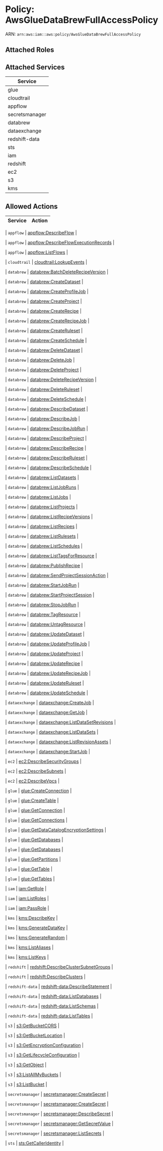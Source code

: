 # Policy: AwsGlueDataBrewFullAccessPolicy

ARN: `arn:aws:iam::aws:policy/AwsGlueDataBrewFullAccessPolicy`

## Attached Roles

## Attached Services

| Service |
|---------|
| glue |
| cloudtrail |
| appflow |
| secretsmanager |
| databrew |
| dataexchange |
| redshift-data |
| sts |
| iam |
| redshift |
| ec2 |
| s3 |
| kms |

## Allowed Actions

| Service | Action |
|:-------:|--------|

| `appflow` | [appflow:DescribeFlow](../actions.md#appflow:describeflow) |

| `appflow` | [appflow:DescribeFlowExecutionRecords](../actions.md#appflow:describeflowexecutionrecords) |

| `appflow` | [appflow:ListFlows](../actions.md#appflow:listflows) |

| `cloudtrail` | [cloudtrail:LookupEvents](../actions.md#cloudtrail:lookupevents) |

| `databrew` | [databrew:BatchDeleteRecipeVersion](../actions.md#databrew:batchdeleterecipeversion) |

| `databrew` | [databrew:CreateDataset](../actions.md#databrew:createdataset) |

| `databrew` | [databrew:CreateProfileJob](../actions.md#databrew:createprofilejob) |

| `databrew` | [databrew:CreateProject](../actions.md#databrew:createproject) |

| `databrew` | [databrew:CreateRecipe](../actions.md#databrew:createrecipe) |

| `databrew` | [databrew:CreateRecipeJob](../actions.md#databrew:createrecipejob) |

| `databrew` | [databrew:CreateRuleset](../actions.md#databrew:createruleset) |

| `databrew` | [databrew:CreateSchedule](../actions.md#databrew:createschedule) |

| `databrew` | [databrew:DeleteDataset](../actions.md#databrew:deletedataset) |

| `databrew` | [databrew:DeleteJob](../actions.md#databrew:deletejob) |

| `databrew` | [databrew:DeleteProject](../actions.md#databrew:deleteproject) |

| `databrew` | [databrew:DeleteRecipeVersion](../actions.md#databrew:deleterecipeversion) |

| `databrew` | [databrew:DeleteRuleset](../actions.md#databrew:deleteruleset) |

| `databrew` | [databrew:DeleteSchedule](../actions.md#databrew:deleteschedule) |

| `databrew` | [databrew:DescribeDataset](../actions.md#databrew:describedataset) |

| `databrew` | [databrew:DescribeJob](../actions.md#databrew:describejob) |

| `databrew` | [databrew:DescribeJobRun](../actions.md#databrew:describejobrun) |

| `databrew` | [databrew:DescribeProject](../actions.md#databrew:describeproject) |

| `databrew` | [databrew:DescribeRecipe](../actions.md#databrew:describerecipe) |

| `databrew` | [databrew:DescribeRuleset](../actions.md#databrew:describeruleset) |

| `databrew` | [databrew:DescribeSchedule](../actions.md#databrew:describeschedule) |

| `databrew` | [databrew:ListDatasets](../actions.md#databrew:listdatasets) |

| `databrew` | [databrew:ListJobRuns](../actions.md#databrew:listjobruns) |

| `databrew` | [databrew:ListJobs](../actions.md#databrew:listjobs) |

| `databrew` | [databrew:ListProjects](../actions.md#databrew:listprojects) |

| `databrew` | [databrew:ListRecipeVersions](../actions.md#databrew:listrecipeversions) |

| `databrew` | [databrew:ListRecipes](../actions.md#databrew:listrecipes) |

| `databrew` | [databrew:ListRulesets](../actions.md#databrew:listrulesets) |

| `databrew` | [databrew:ListSchedules](../actions.md#databrew:listschedules) |

| `databrew` | [databrew:ListTagsForResource](../actions.md#databrew:listtagsforresource) |

| `databrew` | [databrew:PublishRecipe](../actions.md#databrew:publishrecipe) |

| `databrew` | [databrew:SendProjectSessionAction](../actions.md#databrew:sendprojectsessionaction) |

| `databrew` | [databrew:StartJobRun](../actions.md#databrew:startjobrun) |

| `databrew` | [databrew:StartProjectSession](../actions.md#databrew:startprojectsession) |

| `databrew` | [databrew:StopJobRun](../actions.md#databrew:stopjobrun) |

| `databrew` | [databrew:TagResource](../actions.md#databrew:tagresource) |

| `databrew` | [databrew:UntagResource](../actions.md#databrew:untagresource) |

| `databrew` | [databrew:UpdateDataset](../actions.md#databrew:updatedataset) |

| `databrew` | [databrew:UpdateProfileJob](../actions.md#databrew:updateprofilejob) |

| `databrew` | [databrew:UpdateProject](../actions.md#databrew:updateproject) |

| `databrew` | [databrew:UpdateRecipe](../actions.md#databrew:updaterecipe) |

| `databrew` | [databrew:UpdateRecipeJob](../actions.md#databrew:updaterecipejob) |

| `databrew` | [databrew:UpdateRuleset](../actions.md#databrew:updateruleset) |

| `databrew` | [databrew:UpdateSchedule](../actions.md#databrew:updateschedule) |

| `dataexchange` | [dataexchange:CreateJob](../actions.md#dataexchange:createjob) |

| `dataexchange` | [dataexchange:GetJob](../actions.md#dataexchange:getjob) |

| `dataexchange` | [dataexchange:ListDataSetRevisions](../actions.md#dataexchange:listdatasetrevisions) |

| `dataexchange` | [dataexchange:ListDataSets](../actions.md#dataexchange:listdatasets) |

| `dataexchange` | [dataexchange:ListRevisionAssets](../actions.md#dataexchange:listrevisionassets) |

| `dataexchange` | [dataexchange:StartJob](../actions.md#dataexchange:startjob) |

| `ec2` | [ec2:DescribeSecurityGroups](../actions.md#ec2:describesecuritygroups) |

| `ec2` | [ec2:DescribeSubnets](../actions.md#ec2:describesubnets) |

| `ec2` | [ec2:DescribeVpcs](../actions.md#ec2:describevpcs) |

| `glue` | [glue:CreateConnection](../actions.md#glue:createconnection) |

| `glue` | [glue:CreateTable](../actions.md#glue:createtable) |

| `glue` | [glue:GetConnection](../actions.md#glue:getconnection) |

| `glue` | [glue:GetConnections](../actions.md#glue:getconnections) |

| `glue` | [glue:GetDataCatalogEncryptionSettings](../actions.md#glue:getdatacatalogencryptionsettings) |

| `glue` | [glue:GetDatabases](../actions.md#glue:getdatabases) |

| `glue` | [glue:GetDatabases](../actions.md#glue:getdatabases) |

| `glue` | [glue:GetPartitions](../actions.md#glue:getpartitions) |

| `glue` | [glue:GetTable](../actions.md#glue:gettable) |

| `glue` | [glue:GetTables](../actions.md#glue:gettables) |

| `iam` | [iam:GetRole](../actions.md#iam:getrole) |

| `iam` | [iam:ListRoles](../actions.md#iam:listroles) |

| `iam` | [iam:PassRole](../actions.md#iam:passrole) |

| `kms` | [kms:DescribeKey](../actions.md#kms:describekey) |

| `kms` | [kms:GenerateDataKey](../actions.md#kms:generatedatakey) |

| `kms` | [kms:GenerateRandom](../actions.md#kms:generaterandom) |

| `kms` | [kms:ListAliases](../actions.md#kms:listaliases) |

| `kms` | [kms:ListKeys](../actions.md#kms:listkeys) |

| `redshift` | [redshift:DescribeClusterSubnetGroups](../actions.md#redshift:describeclustersubnetgroups) |

| `redshift` | [redshift:DescribeClusters](../actions.md#redshift:describeclusters) |

| `redshift-data` | [redshift-data:DescribeStatement](../actions.md#redshift-data:describestatement) |

| `redshift-data` | [redshift-data:ListDatabases](../actions.md#redshift-data:listdatabases) |

| `redshift-data` | [redshift-data:ListSchemas](../actions.md#redshift-data:listschemas) |

| `redshift-data` | [redshift-data:ListTables](../actions.md#redshift-data:listtables) |

| `s3` | [s3:GetBucketCORS](../actions.md#s3:getbucketcors) |

| `s3` | [s3:GetBucketLocation](../actions.md#s3:getbucketlocation) |

| `s3` | [s3:GetEncryptionConfiguration](../actions.md#s3:getencryptionconfiguration) |

| `s3` | [s3:GetLifecycleConfiguration](../actions.md#s3:getlifecycleconfiguration) |

| `s3` | [s3:GetObject](../actions.md#s3:getobject) |

| `s3` | [s3:ListAllMyBuckets](../actions.md#s3:listallmybuckets) |

| `s3` | [s3:ListBucket](../actions.md#s3:listbucket) |

| `secretsmanager` | [secretsmanager:CreateSecret](../actions.md#secretsmanager:createsecret) |

| `secretsmanager` | [secretsmanager:CreateSecret](../actions.md#secretsmanager:createsecret) |

| `secretsmanager` | [secretsmanager:DescribeSecret](../actions.md#secretsmanager:describesecret) |

| `secretsmanager` | [secretsmanager:GetSecretValue](../actions.md#secretsmanager:getsecretvalue) |

| `secretsmanager` | [secretsmanager:ListSecrets](../actions.md#secretsmanager:listsecrets) |

| `sts` | [sts:GetCallerIdentity](../actions.md#sts:getcalleridentity) |
